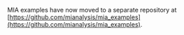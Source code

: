 MIA examples have now moved to a separate repository at [https://github.com/mianalysis/mia_examples](https://github.com/mianalysis/mia_examples).